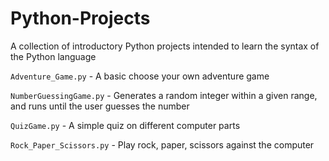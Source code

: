 # Python-Projects

A collection of introductory Python projects intended to learn the syntax of the Python language

`Adventure_Game.py` - A basic choose your own adventure game

`NumberGuessingGame.py` - Generates a random integer within a given range, and runs until the user guesses the number

`QuizGame.py` - A simple quiz on different computer parts

`Rock_Paper_Scissors.py` - Play rock, paper, scissors against the computer

